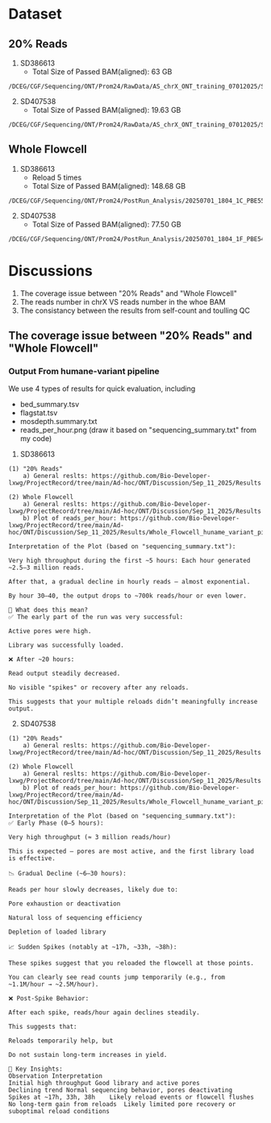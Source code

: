 # Dataset
## 20% Reads
1. SD386613
   * Total Size of Passed BAM(aligned): 63 GB
```
/DCEG/CGF/Sequencing/ONT/Prom24/RawData/AS_chrX_ONT_training_07012025/SD386613/20250701_1804_1C_PBE55027_8e8920e8/bam_pass
```
2. SD407538
   * Total Size of Passed BAM(aligned): 19.63 GB
```
/DCEG/CGF/Sequencing/ONT/Prom24/RawData/AS_chrX_ONT_training_07012025/SD407538/20250701_1804_1F_PBE54594_26fb9d5f/bam_pass
```
## Whole Flowcell
1. SD386613
   * Reload 5 times
   * Total Size of Passed BAM(aligned): 148.68 GB
```
/DCEG/CGF/Sequencing/ONT/Prom24/PostRun_Analysis/20250701_1804_1C_PBE55027_8e8920e8/pass
```
2. SD407538
   * Total Size of Passed BAM(aligned): 77.50 GB
```
/DCEG/CGF/Sequencing/ONT/Prom24/PostRun_Analysis/20250701_1804_1F_PBE54594_26fb9d5f/pass
```
# Discussions
1. The coverage issue between "20% Reads" and "Whole Flowcell"
2. The reads number in chrX VS reads number in the whoe BAM
3. The consistancy between the results from self-count and toulling QC

## The coverage issue between "20% Reads" and "Whole Flowcell"
### Output From humane-variant pipeline
We use 4 types of results for quick evaluation, including 
   * bed_summary.tsv
   * flagstat.tsv
   * mosdepth.summary.txt
   * reads_per_hour.png (draw it based on "sequencing_summary.txt" from my code)

1. SD386613
```
(1) "20% Reads" 
    a) General reslts: https://github.com/Bio-Developer-lxwg/ProjectRecord/tree/main/Ad-hoc/ONT/Discussion/Sep_11_2025/Results

(2) Whole Flowcell
    a) General reslts: https://github.com/Bio-Developer-lxwg/ProjectRecord/tree/main/Ad-hoc/ONT/Discussion/Sep_11_2025/Results
    b) Plot of reads_per_hour: https://github.com/Bio-Developer-lxwg/ProjectRecord/tree/main/Ad-hoc/ONT/Discussion/Sep_11_2025/Results/Whole_Flowcell_huname_variant_pipeline_SD386613_reads_per_hour.png
```
```
Interpretation of the Plot (based on "sequencing_summary.txt"):

Very high throughput during the first ~5 hours: Each hour generated ~2.5–3 million reads.

After that, a gradual decline in hourly reads — almost exponential.

By hour 30–40, the output drops to ~700k reads/hour or even lower.

🧠 What does this mean?
✅ The early part of the run was very successful:

Active pores were high.

Library was successfully loaded.

❌ After ~20 hours:

Read output steadily decreased.

No visible "spikes" or recovery after any reloads.

This suggests that your multiple reloads didn’t meaningfully increase output.
```
   
2. SD407538
```
(1) "20% Reads" 
    a) General reslts: https://github.com/Bio-Developer-lxwg/ProjectRecord/tree/main/Ad-hoc/ONT/Discussion/Sep_11_2025/Results

(2) Whole Flowcell
    a) General reslts: https://github.com/Bio-Developer-lxwg/ProjectRecord/tree/main/Ad-hoc/ONT/Discussion/Sep_11_2025/Results
    b) Plot of reads_per_hour: https://github.com/Bio-Developer-lxwg/ProjectRecord/tree/main/Ad-hoc/ONT/Discussion/Sep_11_2025/Results/Whole_Flowcell_huname_variant_pipeline_SD407538_reads_per_hour.png
```
```
Interpretation of the Plot (based on "sequencing_summary.txt"):
✅ Early Phase (0–5 hours):

Very high throughput (≈ 3 million reads/hour)

This is expected — pores are most active, and the first library load is effective.

📉 Gradual Decline (~6–30 hours):

Reads per hour slowly decreases, likely due to:

Pore exhaustion or deactivation

Natural loss of sequencing efficiency

Depletion of loaded library

📈 Sudden Spikes (notably at ~17h, ~33h, ~38h):

These spikes suggest that you reloaded the flowcell at those points.

You can clearly see read counts jump temporarily (e.g., from ~1.1M/hour → ~2.5M/hour).

❌ Post-Spike Behavior:

After each spike, reads/hour again declines steadily.

This suggests that:

Reloads temporarily help, but

Do not sustain long-term increases in yield.

🧠 Key Insights:
Observation	Interpretation
Initial high throughput	Good library and active pores
Declining trend	Normal sequencing behavior, pores deactivating
Spikes at ~17h, 33h, 38h	Likely reload events or flowcell flushes
No long-term gain from reloads	Likely limited pore recovery or suboptimal reload conditions
```
